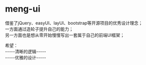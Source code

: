 # meng-ui
借鉴了jQuery、easyUI、layUI、bootstrap等开源项目的优秀设计理念；<br>
一方面通过造轮子提升自己的能力；<br>
另一方面也是想从零开始慢慢写出一套属于自己的前端UI框架；<br>

希望：<br>
-----清晰的逻辑-----<br>
-----优雅的设计-----<br>
